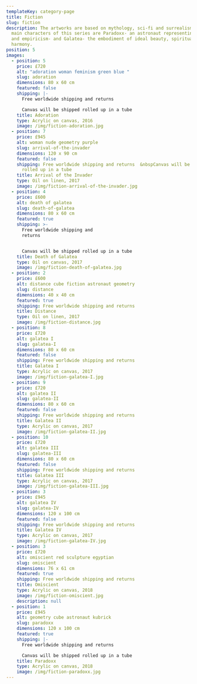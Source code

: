 ```yaml
---
templateKey: category-page
title: Fiction
slug: fiction
description: The artworks are based on mythology, sci-fi and surrealism. The
  main characters of this series are Paradoxx- an astronaut representing science
  and empiricism- and Galatea- the embodiment of ideal beauty, spirituality and
  harmony.
position: 5
images:
  - position: 5
    price: £720
    alt: "adoration woman feminism green blue "
    slug: adoration
    dimensions: 80 x 60 cm
    featured: false
    shipping: |-
      Free worldwide shipping and returns

      Canvas will be shipped rolled up in a tube
    title: Adoration
    type: Acrylic on canvas, 2016
    image: /img/fiction-adoration.jpg
  - position: 7
    price: £945
    alt: woman nude geometry purple
    slug: arrival-of-the-invader
    dimensions: 120 x 90 cm
    featured: false
    shipping: Free worldwide shipping and returns  &nbspCanvas will be shipped
      rolled up in a tube
    title: Arrival of the Invader
    type: Oil on linen, 2017
    image: /img/fiction-arrival-of-the-invader.jpg
  - position: 4
    price: £600
    alt: death of galatea
    slug: death-of-galatea
    dimensions: 80 x 60 cm
    featured: true
    shipping: >-
      Free worldwide shipping and
      returns                                                                                                          


      Canvas will be shipped rolled up in a tube
    title: Death of Galatea
    type: Oil on canvas, 2017
    image: /img/fiction-death-of-galatea.jpg
  - position: 2
    price: £600
    alt: distance cube fiction astronaut geometry
    slug: distance
    dimensions: 40 x 40 cm
    featured: true
    shipping: Free worldwide shipping and returns
    title: Distance
    type: Oil on linen, 2017
    image: /img/fiction-distance.jpg
  - position: 8
    price: £720
    alt: galatea I
    slug: galatea-I
    dimensions: 80 x 60 cm
    featured: false
    shipping: Free worldwide shipping and returns
    title: Galatea I
    type: Acrylic on canvas, 2017
    image: /img/fiction-galatea-I.jpg
  - position: 9
    price: £720
    alt: galatea II
    slug: galatea-II
    dimensions: 80 x 60 cm
    featured: false
    shipping: Free worldwide shipping and returns
    title: Galatea II
    type: Acrylic on canvas, 2017
    image: /img/fiction-galatea-II.jpg
  - position: 10
    price: £720
    alt: galatea III
    slug: galatea-III
    dimensions: 80 x 60 cm
    featured: false
    shipping: Free worldwide shipping and returns
    title: Galatea III
    type: Acrylic on canvas, 2017
    image: /img/fiction-galatea-III.jpg
  - position: 3
    price: £945
    alt: galatea IV
    slug: galatea-IV
    dimensions: 120 x 100 cm
    featured: false
    shipping: Free worldwide shipping and returns
    title: Galatea IV
    type: Acrylic on canvas, 2017
    image: /img/fiction-galatea-IV.jpg
  - position: 3
    price: £720
    alt: omiscient red sculpture egyptian
    slug: omiscient
    dimensions: 76 x 61 cm
    featured: true
    shipping: Free worldwide shipping and returns
    title: Omiscient
    type: Acrylic on canvas, 2018
    image: /img/fiction-omiscient.jpg
    description: null
  - position: 1
    price: £945
    alt: geometry cube astronaut kubrick
    slug: paradoxx
    dimensions: 120 x 100 cm
    featured: true
    shipping: |-
      Free worldwide shipping and returns

      Canvas will be shipped rolled up in a tube
    title: Paradoxx
    type: Acrylic on canvas, 2018
    image: /img/fiction-paradoxx.jpg
---
```

